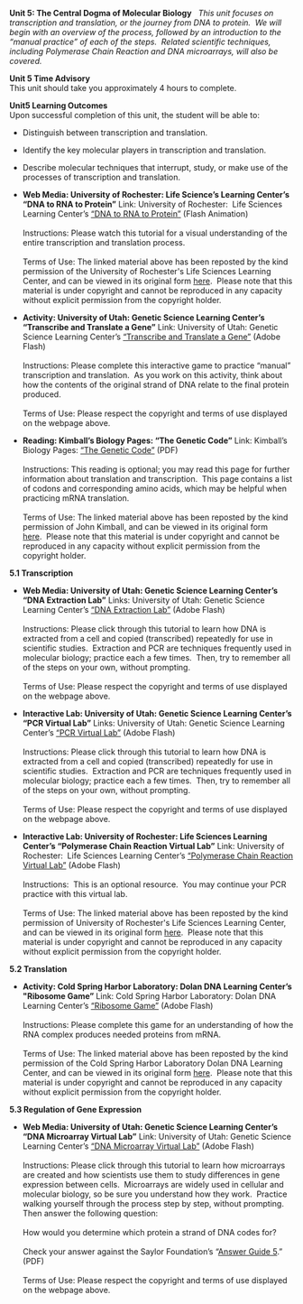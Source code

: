 **Unit 5: The Central Dogma of Molecular Biology** <span id="5"></span> 
*This unit focuses on transcription and translation, or the journey from
DNA to protein.  We will begin with an overview of the process, followed
by an introduction to the “manual practice” of each of the steps. 
Related scientific techniques, including Polymerase Chain Reaction and
DNA microarrays, will also be covered.*

**Unit 5 Time Advisory**  
This unit should take you approximately 4 hours to complete.

**Unit5 Learning Outcomes**  
Upon successful completion of this unit, the student will be able to:  
-   Distinguish between transcription and translation.
-   Identify the key molecular players in transcription and translation.
-   Describe molecular techniques that interrupt, study, or make use of
    the processes of transcription and translation.

-   **Web Media: University of Rochester: Life Science’s Learning
    Center’s “DNA to RNA to Protein”**
    Link: University of Rochester:  Life Sciences Learning Center’s
    [“DNA to RNA to
    Protein”](http://www.saylor.org/content/general/dna_rna_protein.swf) (Flash
    Animation)  
        
     Instructions: Please watch this tutorial for a visual understanding
    of the entire transcription and translation process.  
        
     Terms of Use: The linked material above has been reposted by the
    kind permission of the University of Rochester's Life Sciences
    Learning Center, and can be viewed in its original form
    [here](http://lifesciences.envmed.rochester.edu/movies/Dogma2.swf).  Please
    note that this material is under copyright and cannot be reproduced
    in any capacity without explicit permission from the copyright
    holder. 

-   **Activity: University of Utah: Genetic Science Learning Center’s
    “Transcribe and Translate a Gene”**
    Link: University of Utah: Genetic Science Learning Center’s
    [“Transcribe and Translate a
    Gene”](http://learn.genetics.utah.edu/content/begin/dna/transcribe/) (Adobe
    Flash)  
        
     Instructions: Please complete this interactive game to practice
    “manual” transcription and translation.  As you work on this
    activity, think about how the contents of the original strand of DNA
    relate to the final protein produced.  
        
     Terms of Use: Please respect the copyright and terms of use
    displayed on the webpage above.

-   **Reading: Kimball’s Biology Pages: “The Genetic Code”**
    Link: Kimball’s Biology Pages: [“The Genetic
    Code”](http://www.saylor.org/site/wp-content/uploads/2011/06/BIO101lab-5.pdf) (PDF)  
        
     Instructions: This reading is optional; you may read this page for
    further information about translation and transcription.  This page
    contains a list of codons and corresponding amino acids, which may
    be helpful when practicing mRNA translation.  
        
     Terms of Use: The linked material above has been reposted by the
    kind permission of John Kimball, and can be viewed in its original
    form
    [here](http://users.rcn.com/jkimball.ma.ultranet/BiologyPages/C/Codons.html).  Please
    note that this material is under copyright and cannot be reproduced
    in any capacity without explicit permission from the copyright
    holder. 

**5.1 Transcription** <span id="5.1"></span> 
-   **Web Media: University of Utah: Genetic Science Learning Center’s
    “DNA Extraction Lab”**
    Links: University of Utah: Genetic Science Learning Center’s [“DNA
    Extraction
    Lab”](http://learn.genetics.utah.edu/content/labs/extraction/) (Adobe
    Flash)   
        
     Instructions: Please click through this tutorial to learn how DNA
    is extracted from a cell and copied (transcribed) repeatedly for use
    in scientific studies.  Extraction and PCR are techniques frequently
    used in molecular biology; practice each a few times.  Then, try to
    remember all of the steps on your own, without prompting.  
        
     Terms of Use: Please respect the copyright and terms of use
    displayed on the webpage above.

-   **Interactive Lab: University of Utah: Genetic Science Learning
    Center’s “PCR Virtual Lab”**
    Links: University of Utah: Genetic Science Learning Center’s [“PCR
    Virtual Lab”](http://learn.genetics.utah.edu/content/labs/pcr/)
    (Adobe Flash)  
        
     Instructions: Please click through this tutorial to learn how DNA
    is extracted from a cell and copied (transcribed) repeatedly for use
    in scientific studies.  Extraction and PCR are techniques frequently
    used in molecular biology; practice each a few times.  Then, try to
    remember all of the steps on your own, without prompting.  
        
     Terms of Use: Please respect the copyright and terms of use
    displayed on the webpage above.

-   **Interactive Lab: University of Rochester: Life Sciences Learning
    Center’s “Polymerase Chain Reaction Virtual Lab”**
    Link: University of Rochester:  Life Sciences Learning Center’s
    [“Polymerase Chain Reaction Virtual
    Lab”](http://www.saylor.org/content/general/polymerase_chain.swf) (Adobe
    Flash)  
        
     Instructions:  This is an optional resource.  You may continue your
    PCR practice with this virtual lab.  
        
     Terms of Use: The linked material above has been reposted by the
    kind permission of University of Rochester's Life Sciences Learning
    Center, and can be viewed in its original form
    [here](http://lifesciences.envmed.rochester.edu/movies/PCR_final.swf).  Please
    note that this material is under copyright and cannot be reproduced
    in any capacity without explicit permission from the copyright
    holder. 

**5.2 Translation** <span id="5.2"></span> 
-   **Activity: Cold Spring Harbor Laboratory: Dolan DNA Learning
    Center’s "Ribosome Game”**
    Link: Cold Spring Harbor Laboratory: Dolan DNA Learning Center’s
    [“Ribosome
    Game”](http://www.saylor.org/content/general/ribosome_game.swf) (Adobe
    Flash)  
        
     Instructions: Please complete this game for an understanding of how
    the RNA complex produces needed proteins from mRNA.  
        
     Terms of Use: The linked material above has been reposted by the
    kind permission of the Cold Spring Harbor Laboratory Dolan DNA
    Learning Center, and can be viewed in its original form
    [here](http://www.dnalc.org/view/15890-Ribosome-game-interactive-2D-animation.html).  Please
    note that this material is under copyright and cannot be reproduced
    in any capacity without explicit permission from the copyright
    holder. 

**5.3 Regulation of Gene Expression** <span id="5.3"></span> 
-   **Web Media: University of Utah: Genetic Science Learning Center’s
    “DNA Microarray Virtual Lab”**
    Link: University of Utah: Genetic Science Learning Center’s [“DNA
    Microarray Virtual
    Lab”](http://learn.genetics.utah.edu/content/labs/microarray/) (Adobe
    Flash)  
        
     Instructions: Please click through this tutorial to learn how
    microarrays are created and how scientists use them to study
    differences in gene expression between cells.  Microarrays are
    widely used in cellular and molecular biology, so be sure you
    understand how they work.  Practice walking yourself through the
    process step by step, without prompting.  Then answer the following
    question:  
        
     How would you determine which protein a strand of DNA codes for?  
        
     Check your answer against the Saylor Foundation’s “[Answer Guide
    5](http://www.saylor.org/site/wp-content/uploads/2011/05/BIO101LAB-AG5-FINAL.pdf).”
    (PDF)  
        
     Terms of Use: Please respect the copyright and terms of use
    displayed on the webpage above.


